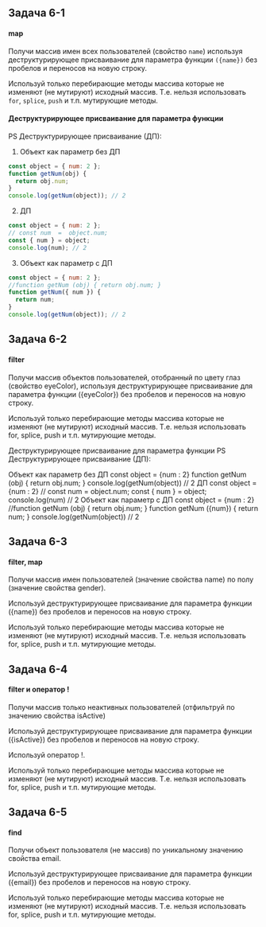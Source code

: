 ## Задача 6-1

#### map

Получи массив имен всех пользователей (свойство `name`) используя
деструктурирующее присваивание для параметра функции `({name})` без пробелов и
переносов на новую строку.

Используй только перебирающие методы массива которые не изменяют (не мутируют)
исходный массив. Т.е. нельзя использовать `for`, `splice`, `push` и т.п.
мутирующие методы.

#### Деструктурирующее присваивание для параметра функции

PS Деструктурирующее присваивание (ДП):

1.  Объект как параметр без ДП

```js
const object = { num: 2 };
function getNum(obj) {
  return obj.num;
}
console.log(getNum(object)); // 2
```

2.  ДП

```js
const object = { num: 2 };
// const num  =  object.num;
const { num } = object;
console.log(num); // 2
```

3.  Объект как параметр c ДП

```js
const object = { num: 2 };
//function getNum (obj) { return obj.num; }
function getNum({ num }) {
  return num;
}
console.log(getNum(object)); // 2
```

## Задача 6-2

#### filter

Получи массив объектов пользователей, отобранный по цвету глаз (свойство
eyeColor), используя деструктурирующее присваивание для параметра функции
({eyeColor}) без пробелов и переносов на новую строку.

Используй только перебирающие методы массива которые не изменяют (не мутируют)
исходный массив. Т.е. нельзя использовать for, splice, push и т.п. мутирующие
методы.

Деструктурирующее присваивание для параметра функции PS Деструктурирующее
присваивание (ДП):

Объект как параметр без ДП const object = {num : 2} function getNum (obj) {
return obj.num; } console.log(getNum(object)) // 2 ДП const object = {num : 2}
// const num = object.num; const { num } = object; console.log(num) // 2 Объект
как параметр c ДП const object = {num : 2} //function getNum (obj) { return
obj.num; } function getNum ({num}) { return num; } console.log(getNum(object))
// 2

## Задача 6-3

#### filter, map

Получи массив имен пользователей (значение свойства name) по полу (значение
свойства gender).

Используй деструктурирующее присваивание для параметра функции ({name}) без
пробелов и переносов на новую строку.

Используй только перебирающие методы массива которые не изменяют (не мутируют)
исходный массив. Т.е. нельзя использовать for, splice, push и т.п. мутирующие
методы.

## Задача 6-4

#### filter и оператор !

Получи массив только неактивных пользователей (отфильтруй по значению свойства
isActive)

Используй деструктурирующее присваивание для параметра функции ({isActive}) без
пробелов и переносов на новую строку.

Используй оператор !.

Используй только перебирающие методы массива которые не изменяют (не мутируют)
исходный массив. Т.е. нельзя использовать for, splice, push и т.п. мутирующие
методы.

## Задача 6-5

#### find

Получи объект пользователя (не массив) по уникальному значению свойства email.

Используй деструктурирующее присваивание для параметра функции ({email}) без
пробелов и переносов на новую строку.

Используй только перебирающие методы массива которые не изменяют (не мутируют)
исходный массив. Т.е. нельзя использовать for, splice, push и т.п. мутирующие
методы.
